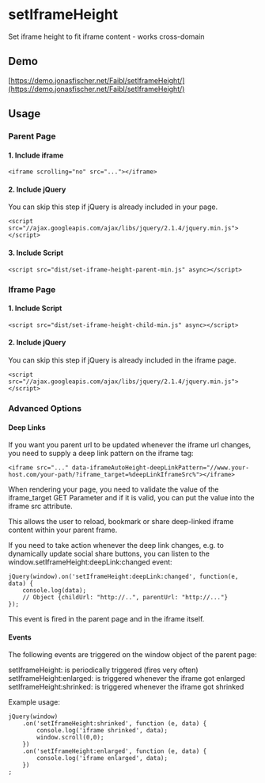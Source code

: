 setIframeHeight
==============================

Set iframe height to fit iframe content - works cross-domain


Demo
----

[https://demo.jonasfischer.net/Faibl/setIframeHeight/](https://demo.jonasfischer.net/Faibl/setIframeHeight/)


Usage
-----

### Parent Page

#### 1. Include iframe
    
    <iframe scrolling="no" src="..."></iframe>

#### 2. Include jQuery
    
You can skip this step if jQuery is already included in your page. 
    
    <script src="//ajax.googleapis.com/ajax/libs/jquery/2.1.4/jquery.min.js"></script>
    
#### 3. Include Script
    
    <script src="dist/set-iframe-height-parent-min.js" async></script>

### Iframe Page

#### 1. Include Script
    
    <script src="dist/set-iframe-height-child-min.js" async></script>

#### 2. Include jQuery
    
You can skip this step if jQuery is already included in the iframe page. 
    
    <script src="//ajax.googleapis.com/ajax/libs/jquery/2.1.4/jquery.min.js"></script>
    
### Advanced Options

#### Deep Links

If you want you parent url to be updated whenever the iframe url changes, you need to supply a deep link pattern on the iframe tag:

    <iframe src="..." data-iframeAutoHeight-deepLinkPattern="//www.your-host.com/your-path/?iframe_target=%deepLinkIframeSrc%"></iframe>
    
When rendering your page, you need to validate the value of the iframe_target GET Parameter and if it is valid, you can put the value into the iframe src attribute.

This allows the user to reload, bookmark or share deep-linked iframe content within your parent frame.

If you need to take action whenever the deep link changes, e.g. to dynamically update social share buttons, you can listen to the window.setIframeHeight:deepLink:changed event:

    jQuery(window).on('setIframeHeight:deepLink:changed', function(e, data) {
        console.log(data);
        // Object {childUrl: "http://..", parentUrl: "http://..."}
    });

This event is fired in the parent page and in the iframe itself.

#### Events

The following events are triggered on the window object of the parent page:

setIframeHeight: is periodically triggered (fires very often)
setIframeHeight:enlarged: is triggered whenever the iframe got enlarged
setIframeHeight:shrinked: is triggered whenever the iframe got shrinked

Example usage:

    jQuery(window)
        .on('setIframeHeight:shrinked', function (e, data) {
            console.log('iframe shrinked', data);
            window.scroll(0,0);
        })
        .on('setIframeHeight:enlarged', function (e, data) {
            console.log('iframe enlarged', data);
        })
    ;
